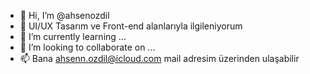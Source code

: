 - 👋 Hi, I’m @ahsenozdil
- 👀 UI/UX Tasarım ve Front-end alanlarıyla ilgileniyorum
- 🌱 I’m currently learning ...
- 💞️ I’m looking to collaborate on ...
- 📫 Bana ahsenn.ozdil@icloud.com  mail adresim üzerinden ulaşabilir

<!---
ahsenozdil/ahsenozdil is a ✨ special ✨ repository because its `README.md` (this file) appears on your GitHub profile.
You can click the Preview link to take a look at your changes.
--->
